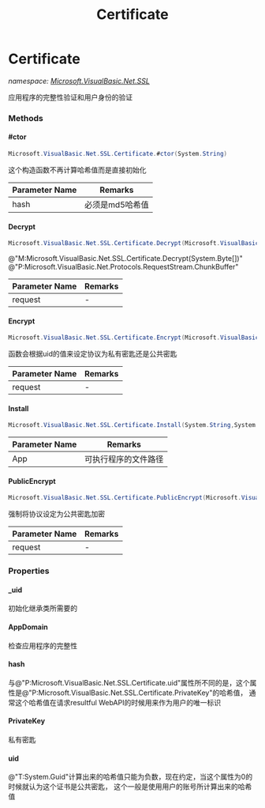 ﻿---
title: Certificate
---

# Certificate
_namespace: [Microsoft.VisualBasic.Net.SSL](N-Microsoft.VisualBasic.Net.SSL.html)_

应用程序的完整性验证和用户身份的验证

### Methods

#### #ctor
```csharp
Microsoft.VisualBasic.Net.SSL.Certificate.#ctor(System.String)
```
这个构造函数不再计算哈希值而是直接初始化

|Parameter Name|Remarks|
|--------------|-------|
|hash|必须是md5哈希值|


#### Decrypt
```csharp
Microsoft.VisualBasic.Net.SSL.Certificate.Decrypt(Microsoft.VisualBasic.Net.Protocols.RequestStream)
```
@"M:Microsoft.VisualBasic.Net.SSL.Certificate.Decrypt(System.Byte[])" @"P:Microsoft.VisualBasic.Net.Protocols.RequestStream.ChunkBuffer"

|Parameter Name|Remarks|
|--------------|-------|
|request|-|


#### Encrypt
```csharp
Microsoft.VisualBasic.Net.SSL.Certificate.Encrypt(Microsoft.VisualBasic.Net.Protocols.RequestStream)
```
函数会根据uid的值来设定协议为私有密匙还是公共密匙

|Parameter Name|Remarks|
|--------------|-------|
|request|-|


#### Install
```csharp
Microsoft.VisualBasic.Net.SSL.Certificate.Install(System.String,System.Boolean)
```


|Parameter Name|Remarks|
|--------------|-------|
|App|可执行程序的文件路径|


#### PublicEncrypt
```csharp
Microsoft.VisualBasic.Net.SSL.Certificate.PublicEncrypt(Microsoft.VisualBasic.Net.Protocols.RequestStream)
```
强制将协议设定为公共密匙加密

|Parameter Name|Remarks|
|--------------|-------|
|request|-|




### Properties

#### _uid
初始化继承类所需要的
#### AppDomain
检查应用程序的完整性
#### hash
与@"P:Microsoft.VisualBasic.Net.SSL.Certificate.uid"属性所不同的是，这个属性是@"P:Microsoft.VisualBasic.Net.SSL.Certificate.PrivateKey"的哈希值，
 通常这个哈希值在请求resultful WebAPI的时候用来作为用户的唯一标识
#### PrivateKey
私有密匙
#### uid
@"T:System.Guid"计算出来的哈希值只能为负数，现在约定，当这个属性为0的时候就认为这个证书是公共密匙，
 这个一般是使用用户的账号所计算出来的哈希值

